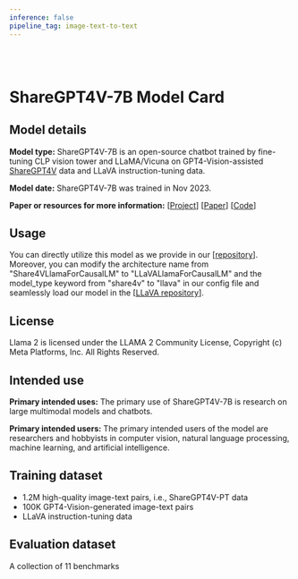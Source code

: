 ```yaml
---
inference: false
pipeline_tag: image-text-to-text
---
```

<br>
<br>

# ShareGPT4V-7B Model Card

## Model details

**Model type:**
ShareGPT4V-7B is an open-source chatbot trained by fine-tuning CLP vision tower and LLaMA/Vicuna on GPT4-Vision-assisted [ShareGPT4V](https://huggingface.co/datasets/Lin-Chen/ShareGPT4V) data and LLaVA instruction-tuning data.

**Model date:**
ShareGPT4V-7B was trained in Nov 2023.

**Paper or resources for more information:**
[[Project](https://ShareGPT4V.github.io/)] [[Paper](https://huggingface.co/papers/2311.12793)] [[Code](https://github.com/ShareGPT4Omni/ShareGPT4V)]

## Usage
You can directly utilize this model as we provide in our [[repository](https://github.com/ShareGPT4Omni/ShareGPT4V)]. Moreover, you can modify the architecture name from "Share4VLlamaForCausalLM" to "LLaVALlamaForCausalLM" and the model_type keyword from "share4v" to "llava" in our config file and seamlessly load our model in the [[LLaVA repository](https://github.com/haotian-liu/LLaVA)].

## License
Llama 2 is licensed under the LLAMA 2 Community License, 
Copyright (c) Meta Platforms, Inc. All Rights Reserved.

## Intended use
**Primary intended uses:**
The primary use of ShareGPT4V-7B is research on large multimodal models and chatbots.

**Primary intended users:**
The primary intended users of the model are researchers and hobbyists in computer vision, natural language processing, machine learning, and artificial intelligence.

## Training dataset
- 1.2M high-quality image-text pairs, i.e., ShareGPT4V-PT data
- 100K GPT4-Vision-generated image-text pairs
- LLaVA instruction-tuning data

## Evaluation dataset
A collection of 11 benchmarks